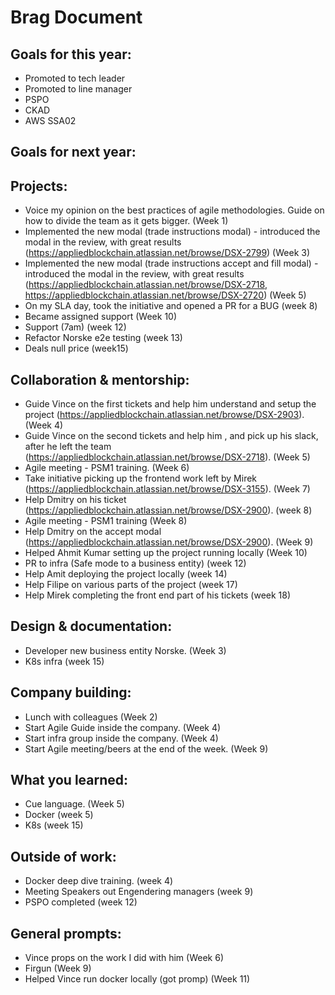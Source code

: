 # Brag Document

## Goals for this year:
- Promoted to tech leader
- Promoted to line manager
- PSPO
- CKAD
- AWS SSA02

## Goals for next year:

## Projects:
- Voice my opinion on the best practices of agile methodologies. Guide on how to divide the team as it gets bigger. (Week 1)
- Implemented the new modal (trade instructions modal) - introduced the modal in the review, with great results (https://appliedblockchain.atlassian.net/browse/DSX-2799) (Week 3)
-  Implemented the new modal (trade instructions accept and fill modal) - introduced the modal in the review, with great results (https://appliedblockchain.atlassian.net/browse/DSX-2718, https://appliedblockchain.atlassian.net/browse/DSX-2720) (Week 5)
-  On my SLA day, took the initiative and opened a PR for a BUG (week 8)
-  Became assigned support (Week 10)
-  Support (7am) (week 12)
-  Refactor Norske e2e testing (week 13)
-  Deals null price (week15)

## Collaboration & mentorship:
- Guide Vince on the first tickets and help him understand and setup the project (https://appliedblockchain.atlassian.net/browse/DSX-2903). (Week 4)
- Guide Vince on the second tickets and help him , and pick up his slack, after he left the team (https://appliedblockchain.atlassian.net/browse/DSX-2718). (Week 5)
- Agile meeting - PSM1 training. (Week 6)
- Take initiative picking up the frontend work left by Mirek (https://appliedblockchain.atlassian.net/browse/DSX-3155). (Week 7)
- Help Dmitry on his ticket (https://appliedblockchain.atlassian.net/browse/DSX-2900). (week 8)
- Agile meeting - PSM1 training (Week 8)
- Help Dmitry on the accept modal (https://appliedblockchain.atlassian.net/browse/DSX-2900). (Week 9)
- Helped Ahmit Kumar setting up the project running locally (Week 10)
- PR to infra (Safe mode to a business entity) (week 12)
- Help Amit deploying the project locally (week 14)
- Help Filipe on various parts of the project (week 17)
- Help Mirek completing the front end part of his tickets (week 18)

## Design & documentation:
- Developer new business entity Norske. (Week 3)
- K8s infra (week 15)

## Company building:
- Lunch with colleagues (Week 2)
- Start Agile Guide inside the company. (Week 4)
- Start infra group inside the company. (Week 4)
- Start Agile meeting/beers at the end of the week. (Week 9)

## What you learned:
- Cue language. (Week 5)
- Docker (week 5)
- K8s (week 15)

## Outside of work:
- Docker deep dive training. (week 4)
- Meeting Speakers out Engendering managers (week 9)
- PSPO completed (week 12)
  
## General prompts:
- Vince props on the work I did with him (Week 6)
- Firgun (Week 9)
- Helped Vince run docker locally (got promp) (Week 11)
  
